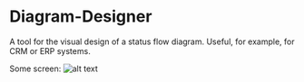 # Diagram-Designer
A tool for the visual design of a status flow diagram.
Useful, for example, for CRM or ERP systems.

Some screen:
![alt text](https://github.com/pdaszewski/Diagram-Designer/blob/master/Screen.png)
